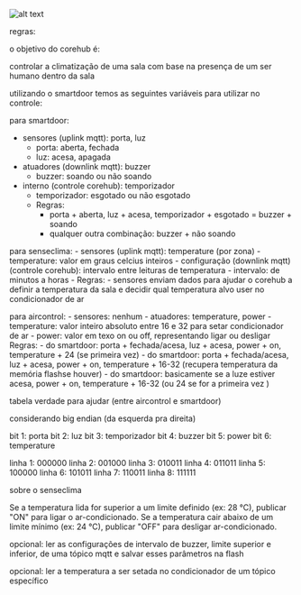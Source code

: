 ![alt text](images/board.png)

regras:

o objetivo do corehub é:

controlar a climatização de uma sala com base na presença de um ser humano dentro da sala

utilizando o smartdoor temos as seguintes variáveis para utilizar no controle:

para smartdoor:
 - sensores (uplink mqtt): porta, luz
    - porta: aberta, fechada
    - luz: acesa, apagada
 - atuadores (downlink mqtt): buzzer
    - buzzer: soando ou não soando   
 - interno (controle corehub): temporizador
    - temporizador: esgotado ou não esgotado
    - Regras: 
        - porta + aberta, luz + acesa, temporizador + esgotado = buzzer + soando
        - qualquer outra combinação: buzzer + não soando

para senseclima:
    - sensores (uplink mqtt): temperature (por zona)
         - temperature: valor em graus celcius inteiros
    - configuração (downlink mqtt) (controle corehub): intervalo entre leituras de temperatura
        - intervalo: de minutos a horas
    - Regras:
        - sensores enviam dados para ajudar o corehub a definir a temperatura da sala e decidir qual temperatura alvo user no condicionador de ar

para aircontrol:
    - sensores: nenhum
    - atuadores: temperature, power
        - temperature: valor inteiro absoluto entre 16 e 32 para setar condicionador de ar
        - power: valor em texo on ou off, representando ligar ou desligar
    Regras:
        - do smartdoor: porta + fechada/acesa, luz + acesa, power + on, temperature + 24 (se primeira vez)
        - do smartdoor: porta + fechada/acesa, luz + acesa, power + on, temperature + 16-32 (recupera temperatura da memória flashse houver)
        - do smartdoor: basicamente se a luze estiver acesa, power + on, temperature + 16-32 (ou 24 se for a primeira vez )

tabela verdade para ajudar (entre aircontrol e smartdoor)

considerando big endian (da esquerda pra direita)

bit 1: porta
bit 2: luz
bit 3: temporizador
bit 4: buzzer
bit 5: power
bit 6: temperature

linha 1: 000000
linha 2: 001000
linha 3: 010011
linha 4: 011011
linha 5: 100000
linha 6: 101011
linha 7: 110011
linha 8: 111111

sobre o senseclima

Se a temperatura lida for superior a um limite definido (ex: 28 °C), publicar "ON" para 
ligar o ar-condicionado. 
Se a temperatura cair abaixo de um limite mínimo (ex: 24 °C), publicar "OFF" para 
desligar ar-condicionado.

opcional: ler as configurações de intervalo de buzzer, limite superior e inferior, de uma tópico mqtt e salvar esses parâmetros na flash

opcional: ler a temperatura a ser setada no condicionador de um tópico específico



